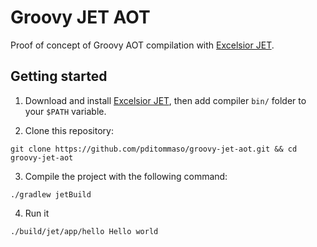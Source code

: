 Groovy JET AOT 
===============

Proof of concept of Groovy AOT compilation with [Excelsior JET](https://www.excelsiorjet.com/).

Getting started 
---------------

1. Download and install [Excelsior JET](https://www.excelsiorjet.com/), 
then add compiler `bin/` folder to your `$PATH` variable. 


2. Clone  this repository: 

```
git clone https://github.com/pditommaso/groovy-jet-aot.git && cd groovy-jet-aot
``` 
 
3. Compile the project with the following command: 

```
./gradlew jetBuild
```

4. Run it 

```
./build/jet/app/hello Hello world
```
 
 